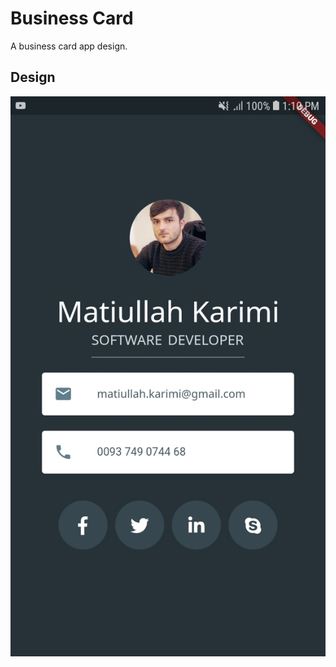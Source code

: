 # Business Card

A business card app design.

## Design

![Card](./assets/images/app.jpg?raw=true "=250x250")
